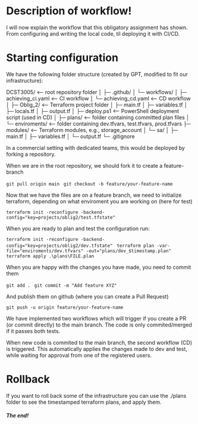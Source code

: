 # Description of workflow!

I will now explain the workflow that this obligatory assignment has shown. From configuring and writing the local code, til deploying it with CI/CD. 

# Starting configuration

We have the following folder structure (created by GPT, modified to fit our infrastructure): 

DCST3005/                 <-- root repository folder
│
├─ .github/
│   └─ workflows/
│       ├─ achieving_ci.yaml    <-- CI workflow
│       └─ achieving_cd.yaml   <-- CD workflow
│
├─ Oblig_2/            <-- Terraform project folder
│   ├─ main.tf
│   ├─ variables.tf
│   ├─ locals.tf
│   ├─ output.tf
│   ├─ deploy.ps1       <-- PowerShell deployment script (used in CD)
│   ├─ plans/           <-- folder containing committed plan files
│   └─ enviroments/     <-- folder containing dev.tfvars, test.tfvars, prod.tfvars
    ├─ modules/            <-- Terraform modules, e.g., storage_account
│       └─ sa/
│           ├─ main.tf
│           ├─ variables.tf
│           └─ output.tf
└─ .gitignore

In a commercial setting with dedicated teams, this would be deployed by forking a repository. 

When we are in the root repository, we should fork it to create a feature-branch

`git pull origin main `
`git checkout -b feature/your-feature-name`


Now that we have the files are on a feature branch, we need to initialize terraform, depending on what enviroment you are working on (here for test)

`terraform init -reconfigure -backend-config="key=projects/oblig2/test.tfstate"`

When you are ready to plan and test the configuration run: 

`terraform init -reconfigure -backend-config="key=projects/oblig2/dev.tfstate" `
`terraform plan -var-file="enviroments/dev.tfvars" -out="plans/dev_$timestamp.plan"`
`terraform apply .\plans\FILE.plan `

When you are happy with the changes you have made, you need to commit them 

`git add . `
`git commit -m "Add feature XYZ"`

And publish them on github (where you can create a Pull Request)

`git push -u origin feature/your-feature-name `

We have implemented two workflows which will trigger if you create a PR (or commit directly) to the main branch. The code is only commited/merged if it passes both tests. 

When new code is commited to the main branch, the second workflow (CD) is triggered. This automatically applies the changes made to dev and test, while waiting for approval from one of the registered users. 


# Rollback 

If you want to roll back some of the infrastructure you can use the ./plans folder to see the timestamped terraform plans, and apply them. 

##### The end!





